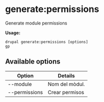 # generate:permissions
Generate module permissions

**Usage:**
```
drupal generate:permissions [options]
gp
```

## Available options
Option | Details
-------|-------------
--module | Nom del mòdul.
--permissions | Crear permisos
